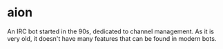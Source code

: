 # aion
An IRC bot started in the 90s, dedicated to channel management.
As it is very old, it doesn't have many features that can be found
in modern bots.
